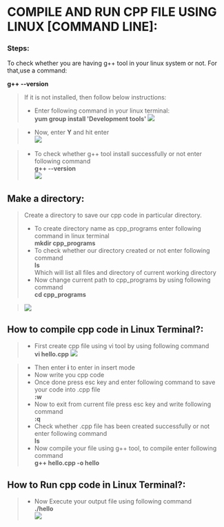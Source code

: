 COMPILE AND RUN CPP FILE USING LINUX [COMMAND LINE]:
====================================================

### [](https://github.com/neha21598/AWS_Neha058/blob/master/Day4/Day4.md#steps)

### **Steps:**

To check whether you are having g++ tool in your linux system or not. For that,use a command:

**g++ --version**

> If it is not installed, then follow below instructions:
>
> -   Enter following command in your linux terminal:\
>     **yum group install 'Development tools'** [![](https://github.com/neha21598/AWS_Neha058/raw/master/Day4/Image/yum1.png)](https://github.com/neha21598/AWS_Neha058/blob/master/Day4/Image/yum1.png)

> -   Now, enter **Y** and hit enter\
>     [![](https://github.com/neha21598/AWS_Neha058/raw/master/Day4/Image/y1.png)](https://github.com/neha21598/AWS_Neha058/blob/master/Day4/Image/y1.png)

> -   To check whether g++ tool install successfully or not enter following command\
>     **g++ --version**\
>     [![](https://github.com/neha21598/AWS_Neha058/raw/master/Day4/Image/version2.png)](https://github.com/neha21598/AWS_Neha058/blob/master/Day4/Image/version2.png)

[](https://github.com/neha21598/AWS_Neha058/blob/master/Day4/Day4.md#make-a-directory)
--------------------------------------------------------------------------------------

Make a directory:
-----------------

> Create a directory to save our cpp code in particular directory.
>
> -   To create directory name as cpp_programs enter following command in linux terminal\
>     **mkdir cpp_programs**
> -   To check whether our directory created or not enter following command\
>     **ls**\
>     Which will list all files and directory of current working directory
> -   Now change current path to cpp_programs by using following command\
>     **cd cpp_programs**

> [![](https://github.com/neha21598/AWS_Neha058/raw/master/Day4/Image/cpp1.png)](https://github.com/neha21598/AWS_Neha058/blob/master/Day4/Image/cpp1.png)

[](https://github.com/neha21598/AWS_Neha058/blob/master/Day4/Day4.md#how-to-compile-cpp-code-in-linux-terminal)
---------------------------------------------------------------------------------------------------------------

How to compile cpp code in Linux Terminal?:
-------------------------------------------

> -   First create cpp file using vi tool by using following command\
>     **vi hello.cpp** [![](https://github.com/neha21598/AWS_Neha058/raw/master/Day4/Image/hello1.png)](https://github.com/neha21598/AWS_Neha058/blob/master/Day4/Image/hello1.png)

> -   Then enter **i** to enter in insert mode
> -   Now write you cpp code
> -   Once done press esc key and enter following command to save your code into .cpp file\
>     **:w**
> -   Now to exit from current file press esc key and write following command\
>     **:q**
> -   Check whether .cpp file has been created successfully or not enter following command\
>     **ls**
> -   Now compile your file using g++ tool, to compile enter following command\
>     **g++ hello.cpp -o hello**

[](https://github.com/neha21598/AWS_Neha058/blob/master/Day4/Day4.md#how-to-run-cpp-code-in-linux-terminal)
-----------------------------------------------------------------------------------------------------------

How to Run cpp code in Linux Terminal?:
---------------------------------------

> -   Now Execute your output file using following command\
>     **./hello**\
>     [![](https://github.com/neha21598/AWS_Neha058/raw/master/Day4/Image/run1.png)](https://github.com/neha21598/AWS_Neha058/blob/master/Day4/Image/run1.png)
